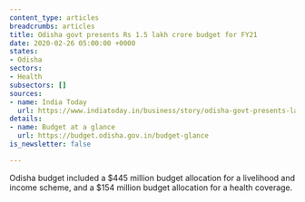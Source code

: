 ```yaml
---
content_type: articles
breadcrumbs: articles
title: Odisha govt presents Rs 1.5 lakh crore budget for FY21
date: 2020-02-26 05:00:00 +0000
states:
- Odisha
sectors:
- Health
subsectors: []
sources:
- name: India Today
  url: https://www.indiatoday.in/business/story/odisha-govt-presents-lakh-crore-budget-fy21-1647755-2020-02-19
details:
- name: Budget at a glance
  url: https://budget.odisha.gov.in/budget-glance
is_newsletter: false

---
```

Odisha budget included a $445 million budget allocation for a livelihood and income scheme, and a $154 million budget allocation for a health coverage.
